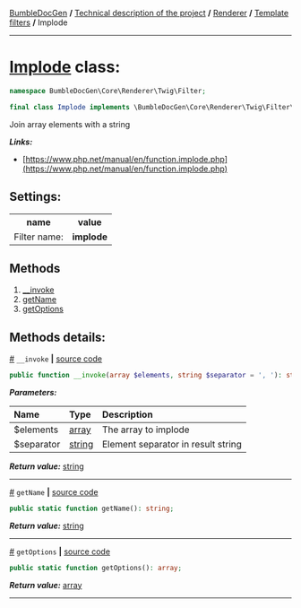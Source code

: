 [BumbleDocGen](/docs/README.md) **/**
[Technical description of the project](/docs/tech/readme.md) **/**
[Renderer](/docs/tech/03_renderer/readme.md) **/**
[Template filters](/docs/tech/03_renderer/04_twigCustomFilters.md) **/**
Implode

---


# [Implode](https://github.com/bumble-tech/bumble-doc-gen/blob/master/src/Core/Renderer/Twig/Filter/Implode.php#L10) class:

```php
namespace BumbleDocGen\Core\Renderer\Twig\Filter;

final class Implode implements \BumbleDocGen\Core\Renderer\Twig\Filter\CustomFilterInterface
```
Join array elements with a string

***Links:***
- [https://www.php.net/manual/en/function.implode.php](https://www.php.net/manual/en/function.implode.php)


<h2>Settings:</h2>

<table>
    <tr>
        <th>name</th>
        <th>value</th>
    </tr>
    <tr>
        <td>Filter name:</td>
        <td><b>implode</b></td>
    </tr>
</table>

## Methods

1. [__invoke](#m-invoke) 
1. [getName](#mgetname) 
1. [getOptions](#mgetoptions) 

## Methods details:

<a name="m-invoke" href="#m-invoke">#</a> `__invoke`  **|** [source code](https://github.com/bumble-tech/bumble-doc-gen/blob/master/src/Core/Renderer/Twig/Filter/Implode.php#L17)
```php
public function __invoke(array $elements, string $separator = ', '): string;
```

***Parameters:***

| Name | Type | Description |
|:-|:-|:-|
$elements | [array](https://www.php.net/manual/en/language.types.array.php) | The array to implode |
$separator | [string](https://www.php.net/manual/en/language.types.string.php) | Element separator in result string |

***Return value:*** [string](https://www.php.net/manual/en/language.types.string.php)

---

<a name="mgetname" href="#mgetname">#</a> `getName`  **|** [source code](https://github.com/bumble-tech/bumble-doc-gen/blob/master/src/Core/Renderer/Twig/Filter/Implode.php#L22)
```php
public static function getName(): string;
```

***Return value:*** [string](https://www.php.net/manual/en/language.types.string.php)

---

<a name="mgetoptions" href="#mgetoptions">#</a> `getOptions`  **|** [source code](https://github.com/bumble-tech/bumble-doc-gen/blob/master/src/Core/Renderer/Twig/Filter/Implode.php#L27)
```php
public static function getOptions(): array;
```

***Return value:*** [array](https://www.php.net/manual/en/language.types.array.php)

---
